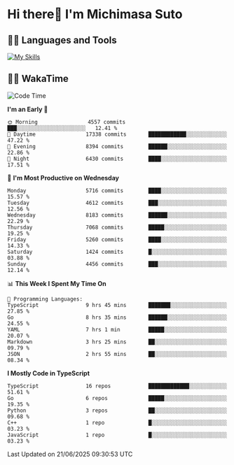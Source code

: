 # Hi there👋 I'm Michimasa Suto

## 🧑‍💻 Languages and Tools
[![My Skills](https://skillicons.dev/icons?i=ts,nextjs,react,go,python,aws,terraform)](https://skillicons.dev)

<!--
**Suto-Michimasa/Suto-Michimasa** is a ✨ _special_ ✨ repository because its `README.md` (this file) appears on your GitHub profile.

Here are some ideas to get you started:

- 🔭 I’m currently working on ...
- 🌱 I’m currently learning ...
- 👯 I’m looking to collaborate on ...
- 🤔 I’m looking for help with ...
- 💬 Ask me about ...
- 📫 How to reach me: ...
- 😄 Pronouns: ...
- ⚡ Fun fact: ...
-->
<!--
## 💎 Github Stats

<div>
  <img height="170" align="left" src="https://github-readme-stats.vercel.app/api?username=Suto-michimasa&count_private=true&show_icons=true&theme=dark" />
  <img height="170" src="https://github-readme-stats.vercel.app/api/top-langs/?username=Suto-michimasa&langs_count=8&layout=compact&theme=dark" />
</div>
-->
<!-- ## 🏆 GitHub Profile Trophy

<img width="800" src="https://github-profile-trophy.vercel.app/?username=Suto-michimasa&theme=onedark&no-frame=true"/>
 -->

## 🧑‍💻 WakaTime
<!--START_SECTION:waka-->
![Code Time](http://img.shields.io/badge/Code%20Time-1%2C004%20hrs%2057%20mins-blue)

**I'm an Early 🐤** 

```text
🌞 Morning                4557 commits        ███░░░░░░░░░░░░░░░░░░░░░░   12.41 % 
🌆 Daytime                17338 commits       ████████████░░░░░░░░░░░░░   47.22 % 
🌃 Evening                8394 commits        ██████░░░░░░░░░░░░░░░░░░░   22.86 % 
🌙 Night                  6430 commits        ████░░░░░░░░░░░░░░░░░░░░░   17.51 % 
```
📅 **I'm Most Productive on Wednesday** 

```text
Monday                   5716 commits        ████░░░░░░░░░░░░░░░░░░░░░   15.57 % 
Tuesday                  4612 commits        ███░░░░░░░░░░░░░░░░░░░░░░   12.56 % 
Wednesday                8183 commits        ██████░░░░░░░░░░░░░░░░░░░   22.29 % 
Thursday                 7068 commits        █████░░░░░░░░░░░░░░░░░░░░   19.25 % 
Friday                   5260 commits        ████░░░░░░░░░░░░░░░░░░░░░   14.33 % 
Saturday                 1424 commits        █░░░░░░░░░░░░░░░░░░░░░░░░   03.88 % 
Sunday                   4456 commits        ███░░░░░░░░░░░░░░░░░░░░░░   12.14 % 
```


📊 **This Week I Spent My Time On** 

```text
💬 Programming Languages: 
TypeScript               9 hrs 45 mins       ███████░░░░░░░░░░░░░░░░░░   27.85 % 
Go                       8 hrs 35 mins       ██████░░░░░░░░░░░░░░░░░░░   24.55 % 
YAML                     7 hrs 1 min         █████░░░░░░░░░░░░░░░░░░░░   20.07 % 
Markdown                 3 hrs 25 mins       ██░░░░░░░░░░░░░░░░░░░░░░░   09.79 % 
JSON                     2 hrs 55 mins       ██░░░░░░░░░░░░░░░░░░░░░░░   08.34 % 
```

**I Mostly Code in TypeScript** 

```text
TypeScript               16 repos            █████████████░░░░░░░░░░░░   51.61 % 
Go                       6 repos             █████░░░░░░░░░░░░░░░░░░░░   19.35 % 
Python                   3 repos             ██░░░░░░░░░░░░░░░░░░░░░░░   09.68 % 
C++                      1 repo              █░░░░░░░░░░░░░░░░░░░░░░░░   03.23 % 
JavaScript               1 repo              █░░░░░░░░░░░░░░░░░░░░░░░░   03.23 % 
```




 Last Updated on 21/06/2025 09:30:53 UTC
<!--END_SECTION:waka-->
